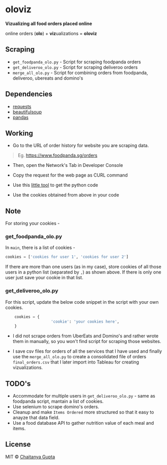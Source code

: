 # oloviz

**Vizualizing all food orders placed online**


online orders (**olo**) + **viz**ualizations = **oloviz**




## Scraping


* `get_foodpanda_olo.py` - Script for scraping foodpanda orders
* `get_deliveroo_olo.py` - Script for scraping deliveroo orders
* `merge_all_olo.py` - Script for combining orders from foodpanda, deliveroo, ubereats and domino's


## Dependencies

* [requests](http://docs.python-requests.org/en/master/)
* [beautifulsoup](https://www.crummy.com/software/BeautifulSoup/bs4/doc/)
* [pandas](https://pandas.pydata.org/pandas-docs/stable/index.html)



## Working


* Go to the URL of order history for website you are scraping data.

> Eg. https://www.foodpanda.sg/orders

* Then, open the Network's Tab in Developer Console

* Copy the request for the web page as CURL command

* Use this [little tool](https://curl.trillworks.com/) to get the python code

* Use the cookies obtained from above in your code


## Note

For storing your cookies - 

### get_foodpanda_olo.py

In `main`, there is a list of cookies -

```python
cookies = ['cookies for user 1', 'cookies for user 2']
```

If there are more than one users (as in my case), store cookies of all those users in a python list (separated by `,`) as shown above. If there is only one user just save your cookie in that list.


### get_deliveroo_olo.py


For this script, update the below code snippet in the script with your own cookies.

```python
    cookies = {
                    'cookie': 'your cookies here',
    }
```



* I did not scrape orders from UberEats and Domino's and rather wrote them in manually, so you won't find script for scraping those websites.

* I save csv files for orders of all the services that I have used and finally use the `merge_all_olo.py` to create a consolidated file of orders `final_orders.csv` that I later import into Tableau for creating vizualizations.



## TODO's

* Accommodate for multiple users in `get_deliveroo_olo.py` - same as foodpanda script, mantain a list of cookies.
* Use selenium to scrape domino's orders.
* Cleanup and make `Items Ordered` more structured so that it easy to anayze that data field.
* Use a food database API to gather nutrition value of each meal and items.


## License

MIT © [Chaitanya Gupta](https://github.com/iCHAIT)
